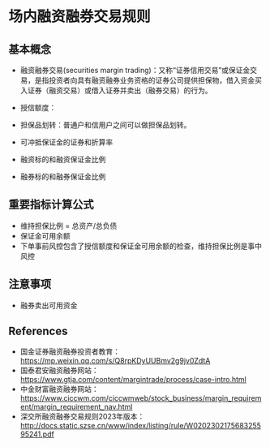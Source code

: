 # 场内融资融券交易规则

## 基本概念

* 融资融券交易(securities margin trading)：又称“证券信用交易”或保证金交易，是指投资者向具有融资融券业务资格的证券公司提供担保物，借入资金买入证券（融资交易）或借入证券并卖出（融券交易）的行为。

* 授信额度：
* 担保品划转：普通户和信用户之间可以做担保品划转。
* 可冲抵保证金的证券和折算率
* 融资标的和融资保证金比例
* 融券标的和融券保证金比例

## 重要指标计算公式

* 维持担保比例 = 总资产/总负债
* 保证金可用余额
* 下单事前风控包含了授信额度和保证金可用余额的检查，维持担保比例是事中风控

## 注意事项

* 融券卖出可用资金

## References

* 国金证券融资融券投资者教育：https://mp.weixin.qq.com/s/Q8rpKDyUUBmv2g9jv0ZdtA
* 国泰君安融资融券网站：https://www.gtja.com/content/margintrade/process/case-intro.html
* 中金财富融资融券网站：https://www.ciccwm.com/ciccwmweb/stock_business/margin_requirement/margin_requirement_nav.html
* 深交所融资融券交易规则2023年版本：http://docs.static.szse.cn/www/index/listing/rule/W020230217568325595241.pdf